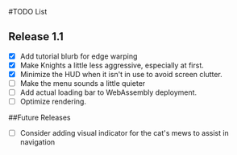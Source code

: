 #TODO List

## Release 1.1
- [x] Add tutorial blurb for edge warping
- [x] Make Knights a little less aggressive, especially at first.
- [x] Minimize the HUD when it isn't in use to avoid screen clutter.
- [ ] Make the menu sounds a little quieter
- [ ] Add actual loading bar to WebAssembly deployment.
- [ ] Optimize rendering.

##Future Releases
- [ ] Consider adding visual indicator for the cat's mews to assist in navigation 